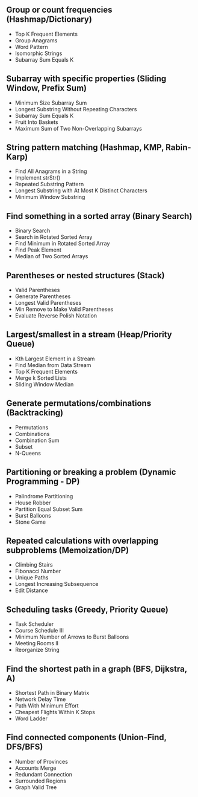 ## Group or count frequencies (Hashmap/Dictionary)

- Top K Frequent Elements
- Group Anagrams
- Word Pattern
- Isomorphic Strings
- Subarray Sum Equals K

## Subarray with specific properties (Sliding Window, Prefix Sum)

- Minimum Size Subarray Sum
- Longest Substring Without Repeating Characters
- Subarray Sum Equals K
- Fruit Into Baskets
- Maximum Sum of Two Non-Overlapping Subarrays

## String pattern matching (Hashmap, KMP, Rabin-Karp)

- Find All Anagrams in a String
- Implement strStr()
- Repeated Substring Pattern
- Longest Substring with At Most K Distinct Characters
- Minimum Window Substring

## Find something in a sorted array (Binary Search)

- Binary Search
- Search in Rotated Sorted Array
- Find Minimum in Rotated Sorted Array
- Find Peak Element
- Median of Two Sorted Arrays

## Parentheses or nested structures (Stack)

- Valid Parentheses
- Generate Parentheses
- Longest Valid Parentheses
- Min Remove to Make Valid Parentheses
- Evaluate Reverse Polish Notation

## Largest/smallest in a stream (Heap/Priority Queue)

- Kth Largest Element in a Stream
- Find Median from Data Stream
- Top K Frequent Elements
- Merge k Sorted Lists
- Sliding Window Median

## Generate permutations/combinations (Backtracking)

- Permutations
- Combinations
- Combination Sum
- Subset
- N-Queens

## Partitioning or breaking a problem (Dynamic Programming - DP)

- Palindrome Partitioning
- House Robber
- Partition Equal Subset Sum
- Burst Balloons
- Stone Game

## Repeated calculations with overlapping subproblems (Memoization/DP)

- Climbing Stairs
- Fibonacci Number
- Unique Paths
- Longest Increasing Subsequence
- Edit Distance

## Scheduling tasks (Greedy, Priority Queue)

- Task Scheduler
- Course Schedule III
- Minimum Number of Arrows to Burst Balloons
- Meeting Rooms II
- Reorganize String

## Find the shortest path in a graph (BFS, Dijkstra, A)

- Shortest Path in Binary Matrix
- Network Delay Time
- Path With Minimum Effort
- Cheapest Flights Within K Stops
- Word Ladder

## Find connected components (Union-Find, DFS/BFS)

- Number of Provinces
- Accounts Merge
- Redundant Connection
- Surrounded Regions
- Graph Valid Tree

